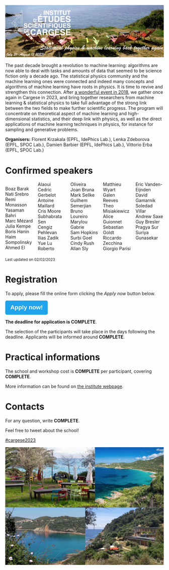 ![program](cargese2023.jpg)

The past decade brought a revolution to machine learning: algorithms are now able to deal with tasks and amounts of data that seemed to be science fiction only a decade ago. The statistical physics community and the machine learning ones were connected and indeed many concepts and algorithms of machine learning have roots in physics. It is time to revive and strengthen this connection. After [a wonderful event in 2018](https://krzakala.github.io/cargese.io/), we gather once again in Cargese in 2023, and bring together researchers from machine learning & statistical physics to take full advantage of the strong link between the two fields to make further scientific progress.  The program will concentrate on theoretical aspect of machine learning and high-dimensional statistics, and their deep link with physics, as well as the direct applications of machine learning techniques in physics, for instance for sampling and generative problems.

__Organisers:__ Florent Krzakala (EPFL, IdePhics Lab.), Lenka Zdeborova (EPFL, SPOC Lab.), Damien Barbier (EPFL, IdePhics Lab.), Vittorio Erba (EPFL, SPOC Lab.)

# Confirmed speakers

<div style="column-count: 5;">


Boaz Barak
<br>
Nati Srebro
<br>
Remi Monasson 
<br>
Yasaman Bahri 
<br>
Marc Mézard
<br>
Julia Kempe
<br>
Boris Hanin
<br>
Haim Sompolinsky 
<br>
Ahmed El Alaoui 
<br>
Cedric Gerbelot 
<br>
Antoine Maillard 
<br>
Cris Moore
<br>
Subhabrata Sen 
<br>
Cengiz Pehlevan 
<br>
Ilias Zadik 
<br>
Yue Lu 
<br>
Roberto Oliveira 
<br>
Joan Bruna 
<br>
Mark Sellke 
<br>
Guilhem Semerjian 
<br>
Bruno Loureiro 
<br>
Marylou Gabrie 
<br>
Sam Hopkins 
<br>
Surbi Goel 
<br>
Cindy Rush 
<br>
Allan Sly 
<br>
Matthieu Wyart 
<br>
Galen Reeves 
<br>
Theo Misiakiewicz
<br>
Alice Guionnet
<br>
Sebastian Goldt 
<br>
Riccardo Zecchina 
<br>
Giorgio Parisi 
<br>
Eric Vanden-Eijnden
<br>
David Gamarnik 
<br>
Soledad Villar 
<br>
Andrew Saxe 
<br>
Guy Bresler 
<br>
Pragya Sur
<br>
Suriya Gunasekar
</div>

<br>
<small>Last updated on 02/02/2023</small>

# Registration

To apply, please fill the online form clicking the _Apply now_ button below.

[<button style="
display: inline-block; 
border-radius: 0.317rem; 
padding: 0.5rem 1rem;
border: 0;
background-color: #1fa3ec;
color: #fff;
text-decoration: none;
font-weight: 700;
font-size: 1.2rem;
line-height: 1.5;
cursor: pointer;
">
 Apply now!
</button>](https://forms.gle/RQGbMxUyRjE8iXt27)

__The deadline for application is COMPLETE__.

The selection of the participants will take place in the days following the deadline. 
Applicants will be informed around __COMPLETE__. 

# Practical informations

The school and workshop cost is __COMPLETE__ per participant, covering __COMPLETE__. 

More information can be found on [the institute webpage](http://www.iesc.univ-corse.fr/index.php?id=1&L=1).

# Contacts

For any question, write __COMPLETE__.

Feel free to tweet about the school! 

<a href="https://twitter.com/intent/tweet?button_hashtag=cargese2023&ref_src=twsrc%5Etfw" class="twitter-hashtag-button" data-show-count="false"> #cargese2023</a><script async src="https://platform.twitter.com/widgets.js" charset="utf-8"></script>



<!-- # Organization Committee:
Florent Krzakala (EPFL, IdePhics Lab.), Lenka Zdeborova (EPFL, SPOC Lab.), Vittorio Erba (EPFL, SPOC Lab.), Damien Barbier (EPFL, IdePhics Lab.)
           -->
<!-- <a href="https://twitter.com/intent/tweet?button_hashtag=cargese2023&ref_src=twsrc%5Etfw" class="twitter-hashtag-button" data-show-count="false">Tweet #cargese2023</a><script async src="https://platform.twitter.com/widgets.js" charset="utf-8"></script> -->


![program](cargese.jpg)

